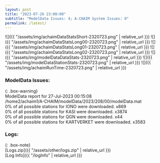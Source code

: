 ```yaml
---
layout: post
title: "2023-07-26 23:00:00"
subtitle: "ModelData Issues: 4; A-CHAIM System Issues: 0"
permalink: /latest/
---
```


![]({{ "/assets/img/achaimDataStatsShort-2320723.png" | relative_url }})
![]({{ "/assets/img/achaimDataStatsLong00-2320723.png" | relative_url }})
![]({{ "/assets/img/achaimDataStatsLong01-2320723.png" | relative_url }})
![]({{ "/assets/img/achaimDataStatsLong02-2320723.png" | relative_url }})
![]({{ "/assets/img/modelDataDataStats-2320723.png" | relative_url }})
![]({{ "/assets/img/modelDataStationStats-2320723.png" | relative_url }})
![]({{ "/assets/img/achaimRunTime-2320723.png" | relative_url }})


### ModelData Issues:  
  
{: .box-warning}  
 ModelData report for 27-Jul-2023 00:15:08   
 /home2/achaim1/A-CHAIM/modelData/2023/208/00/modelData.mat   
 0% of all possible stations for IONO were downloaded. x869   
 0% of all possible stations for KASI were downloaded. x3874   
 0% of all possible stations for QGN were downloaded. x44   
 0% of all possible stations for KARTVERKET were downloaded. x3583   
  


### Logs:  
  
{: .box-note}  
[Logs.zip]({{ "/assets/other/logs.zip" | relative_url }})  
[Log Info]({{ "/logInfo" | relative_url }})  
